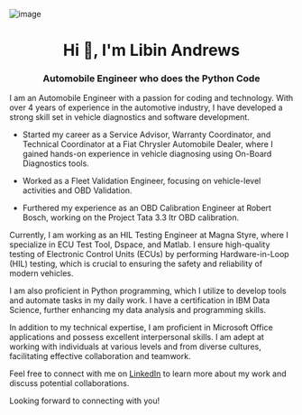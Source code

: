 ![image](https://user-images.githubusercontent.com/40682955/180646454-375e0da6-f9f4-4440-9efe-295ee1192f40.png)
<h1 align="center">Hi 👋, I'm Libin Andrews</h1>
<h3 align="center">Automobile Engineer who does the Python Code</h3>


I am an Automobile Engineer with a passion for coding and technology. With over 4 years of experience in the automotive industry, I have developed a strong skill set in vehicle diagnostics and software development.

- Started my career as a Service Advisor, Warranty Coordinator, and Technical Coordinator at a Fiat Chrysler Automobile Dealer, where I gained hands-on experience in vehicle diagnosing using On-Board Diagnostics tools.

- Worked as a Fleet Validation Engineer, focusing on vehicle-level activities and OBD Validation.

- Furthered my experience as an OBD Calibration Engineer at Robert Bosch, working on the Project Tata 3.3 ltr OBD calibration.

Currently, I am working as an HIL Testing Engineer at Magna Styre, where I specialize in ECU Test Tool, Dspace, and Matlab. I ensure high-quality testing of Electronic Control Units (ECUs) by performing Hardware-in-Loop (HIL) testing, which is crucial to ensuring the safety and reliability of modern vehicles.

I am also proficient in Python programming, which I utilize to develop tools and automate tasks in my daily work. I have a certification in IBM Data Science, further enhancing my data analysis and programming skills.

In addition to my technical expertise, I am proficient in Microsoft Office applications and possess excellent interpersonal skills. I am adept at working with individuals at various levels and from diverse cultures, facilitating effective collaboration and teamwork.

Feel free to connect with me on [LinkedIn](https://in.linkedin.com/in/libinandrews) to learn more about my work and discuss potential collaborations.

Looking forward to connecting with you!
